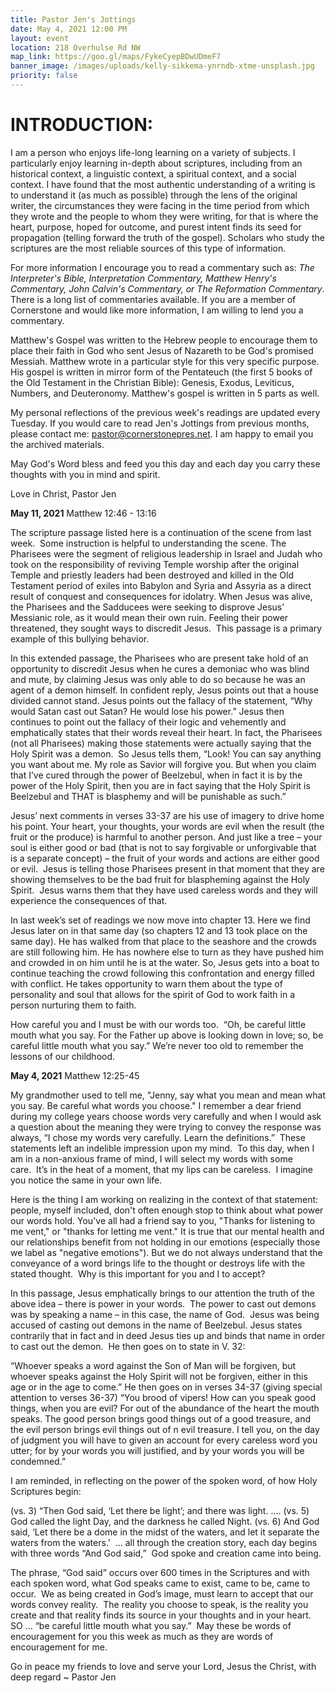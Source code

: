 ```yaml
---
title: Pastor Jen's Jottings
date: May 4, 2021 12:00 PM
layout: event
location: 218 Overhulse Rd NW
map_link: https://goo.gl/maps/FykeCyepBDwUDmeF7
banner_image: /images/uploads/kelly-sikkema-ynrndb-xtme-unsplash.jpg
priority: false
---
```

# **INTRODUCTION:**

I am a person who enjoys life-long learning on a variety of subjects.  I particularly enjoy learning in-depth about scriptures, including from an historical context, a linguistic context, a spiritual context, and a social context. I have found that the most authentic understanding of a writing is to understand it (as much as possible) through the lens of the original writer, the circumstances they were facing in the time period from which they wrote and the people to whom they were writing, for that is where the heart, purpose, hoped for outcome, and purest intent finds its seed for propagation (telling forward the truth of the gospel). Scholars who study the scriptures are the most reliable sources of this type of information. 

For more information I encourage you to read a commentary such as: *The Interpreter's Bible, Interpretation Commentary, Matthew Henry's Commentary, John Calvin's Commentary, or The Reformation Commentary*. There is a long list of commentaries available. If you are a member of Cornerstone and would like more information, I am willing to lend you a commentary.

Matthew's Gospel was written to the Hebrew people to encourage them to place their faith in God who sent Jesus of Nazareth to be God's promised Messiah.  Matthew wrote in a particular style for this very specific purpose. His gospel is written in mirror form of the Pentateuch (the first 5 books of the Old Testament in the Christian Bible): Genesis, Exodus, Leviticus, Numbers, and Deuteronomy. Matthew's gospel is written in 5 parts as well. 

My personal reflections of the previous week's readings are updated every Tuesday. If you would care to read Jen's Jottings from previous months, please contact me: pastor@cornerstonepres.net. I am happy to email you the archived materials.

May God's Word bless and feed you this day and each day you carry these thoughts with you in mind and spirit.

Love in Christ, Pastor Jen

**May 11, 2021** Matthew 12:46 - 13:16

The scripture passage listed here is a continuation of the scene from last week.  Some instruction is helpful to understanding the scene. The Pharisees were the segment of religious leadership in Israel and Judah who took on the responsibility of reviving Temple worship after the original Temple and priestly leaders had been destroyed and killed in the Old Testament period of exiles into Babylon and Syria and Assyria as a direct result of conquest and consequences for idolatry. When Jesus was alive, the Pharisees and the Sadducees were seeking to disprove Jesus’ Messianic role, as it would mean their own ruin. Feeling their power threatened, they sought ways to discredit Jesus.  This passage is a primary example of this bullying behavior.

In this extended passage, the Pharisees who are present take hold of an opportunity to discredit Jesus when he cures a demoniac who was blind and mute, by claiming Jesus was only able to do so because he was an agent of a demon himself. In confident reply, Jesus points out that a house divided cannot stand. Jesus points out the fallacy of the statement, “Why would Satan cast out Satan? He would lose his power.” Jesus then continues to point out the fallacy of their logic and vehemently and emphatically states that their words reveal their heart. In fact, the Pharisees (not all Pharisees) making those statements were actually saying that the Holy Spirit was a demon.  So Jesus tells them, “Look! You can say anything you want about me. My role as Savior will forgive you. But when you claim that I’ve cured through the power of Beelzebul, when in fact it is by the power of the Holy Spirit, then you are in fact saying that the Holy Spirit is Beelzebul and THAT is blasphemy and will be punishable as such.”

Jesus’ next comments in verses 33-37 are his use of imagery to drive home his point. Your heart, your thoughts, your words are evil when the result (the fruit or the produce) is harmful to another person. And just like a tree – your soul is either good or bad (that is not to say forgivable or unforgivable that is a separate concept) – the fruit of your words and actions are either good or evil.  Jesus is telling those Pharisees present in that moment that they are showing themselves to be the bad fruit for blaspheming against the Holy Spirit.  Jesus warns them that they have used careless words and they will experience the consequences of that.

In last week’s set of readings we now move into chapter 13. Here we find Jesus later on in that same day (so chapters 12 and 13 took place on the same day). He has walked from that place to the seashore and the crowds are still following him. He has nowhere else to turn as they have pushed him and crowded in on him until he is at the water. So, Jesus gets into a boat to continue teaching the crowd following this confrontation and energy filled with conflict. He takes opportunity to warn them about the type of personality and soul that allows for the spirit of God to work faith in a person nurturing them to faith.

How careful you and I must be with our words too.  “Oh, be careful little mouth what you say. For the Father up above is looking down in love; so, be careful little mouth what you say.” We’re never too old to remember the lessons of our childhood.

**May 4, 2021**  Matthew 12:25-45

My grandmother used to tell me, "Jenny, say what you mean and mean what you say. Be careful what words you choose." I remember a dear friend during my college years choose words very carefully and when I would ask a question about the meaning they were trying to convey the response was always, “I chose my words very carefully. Learn the definitions.”  These statements left an indelible impression upon my mind.  To this day, when I am in a non-anxious frame of mind, I will select my words with some care.  It’s in the heat of a moment, that my lips can be careless.  I imagine you notice the same in your own life.

Here is the thing I am working on realizing in the context of that statement: people, myself included, don't often enough stop to think about what power our words hold. You've all had a friend say to you, "Thanks for listening to me vent," or "thanks for letting me vent." It is true that our mental health and our relationships benefit from not holding in our emotions (especially those we label as "negative emotions"). But we do not always understand that the conveyance of a word brings life to the thought or destroys life with the stated thought.  Why is this important for you and I to accept?

In this passage, Jesus emphatically brings to our attention the truth of the above idea – there is power in your words.  The power to cast out demons was by speaking a name – in this case, the name of God.  Jesus was being accused of casting out demons in the name of Beelzebul. Jesus states contrarily that in fact and in deed Jesus ties up and binds that name in order to cast out the demon.  He then goes on to state in V. 32:

“Whoever speaks a word against the Son of Man will be forgiven, but whoever speaks against the Holy Spirit will not be forgiven, either in this age or in the age to come.” He then goes on in verses 34-37 (giving special attention to verses 36-37) “You brood of vipers! How can you speak good things, when you are evil? For out of the abundance of the heart the mouth speaks. The good person brings good things out of a good treasure, and the evil person brings evil things out of n evil treasure. I tell you, on the day of judgment you will have to given an account for every careless word you utter; for by your words you will justified, and by your words you will be condemned.”

I am reminded, in reflecting on the power of the spoken word, of how Holy Scriptures begin:

(vs. 3) “Then God said, ‘Let there be light’; and there was light. …. (vs. 5) God called the light Day, and the darkness he called Night. (vs. 6) And God said, ‘Let there be a dome in the midst of the waters, and let it separate the waters from the waters.’  … all through the creation story, each day begins with three words “And God said,”  God spoke and creation came into being.

The phrase, “God said” occurs over 600 times in the Scriptures and with each spoken word, what God speaks came to exist, came to be, came to occur.  We as being created in God’s image, must learn to accept that our words convey reality.  The reality you choose to speak, is the reality you create and that reality finds its source in your thoughts and in your heart. SO … “be careful little mouth what you say.”  May these be words of encouragement for you this week as much as they are words of encouragement for me.

Go in peace my friends to love and serve your Lord, Jesus the Christ, with deep regard ~ Pastor Jen